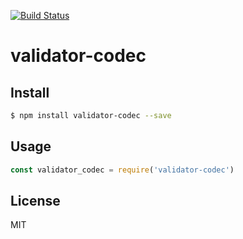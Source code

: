 [![Build Status](https://travis-ci.org/kaelzhang/node-validator-codec.svg?branch=master)](https://travis-ci.org/kaelzhang/node-validator-codec)
<!-- optional appveyor tst
[![Windows Build Status](https://ci.appveyor.com/api/projects/status/github/kaelzhang/node-validator-codec?branch=master&svg=true)](https://ci.appveyor.com/project/kaelzhang/node-validator-codec)
-->
<!-- optional npm version
[![NPM version](https://badge.fury.io/js/validator-codec.svg)](http://badge.fury.io/js/validator-codec)
-->
<!-- optional npm downloads
[![npm module downloads per month](http://img.shields.io/npm/dm/validator-codec.svg)](https://www.npmjs.org/package/validator-codec)
-->
<!-- optional dependency status
[![Dependency Status](https://david-dm.org/kaelzhang/node-validator-codec.svg)](https://david-dm.org/kaelzhang/node-validator-codec)
-->

# validator-codec

<!-- description -->

## Install

```sh
$ npm install validator-codec --save
```

## Usage

```js
const validator_codec = require('validator-codec')
```

## License

MIT
